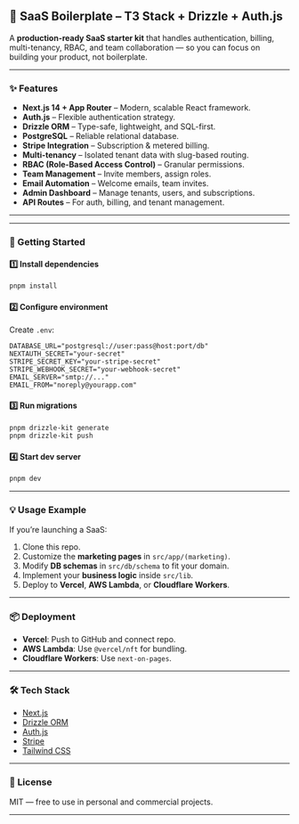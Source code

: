 ## 🚀 SaaS Boilerplate – T3 Stack + Drizzle + Auth.js

A **production-ready SaaS starter kit** that handles authentication, billing, multi-tenancy, RBAC, and team collaboration — so you can focus on building your product, not boilerplate.

---

### ✨ Features

- **Next.js 14 + App Router** – Modern, scalable React framework.
- **Auth.js** – Flexible authentication strategy.
- **Drizzle ORM** – Type-safe, lightweight, and SQL-first.
- **PostgreSQL** – Reliable relational database.
- **Stripe Integration** – Subscription & metered billing.
- **Multi-tenancy** – Isolated tenant data with slug-based routing.
- **RBAC (Role-Based Access Control)** – Granular permissions.
- **Team Management** – Invite members, assign roles.
- **Email Automation** – Welcome emails, team invites.
- **Admin Dashboard** – Manage tenants, users, and subscriptions.
- **API Routes** – For auth, billing, and tenant management.

---


---

### 🔧 Getting Started

#### 1️⃣ Install dependencies

```bash
pnpm install
```

#### 2️⃣ Configure environment

Create `.env`:

```env
DATABASE_URL="postgresql://user:pass@host:port/db"
NEXTAUTH_SECRET="your-secret"
STRIPE_SECRET_KEY="your-stripe-secret"
STRIPE_WEBHOOK_SECRET="your-webhook-secret"
EMAIL_SERVER="smtp://..."
EMAIL_FROM="noreply@yourapp.com"
```

#### 3️⃣ Run migrations

```bash
pnpm drizzle-kit generate
pnpm drizzle-kit push
```

#### 4️⃣ Start dev server

```bash
pnpm dev
```

---

### 💡 Usage Example

If you’re launching a SaaS:

1. Clone this repo.
2. Customize the **marketing pages** in `src/app/(marketing)`.
3. Modify **DB schemas** in `src/db/schema` to fit your domain.
4. Implement your **business logic** inside `src/lib`.
5. Deploy to **Vercel**, **AWS Lambda**, or **Cloudflare Workers**.

---

### 📦 Deployment

- **Vercel**: Push to GitHub and connect repo.
- **AWS Lambda**: Use `@vercel/nft` for bundling.
- **Cloudflare Workers**: Use `next-on-pages`.

---

### 🛠 Tech Stack

- [Next.js](https://nextjs.org/)
- [Drizzle ORM](https://orm.drizzle.team/)
- [Auth.js](https://authjs.dev/)
- [Stripe](https://stripe.com/)
- [Tailwind CSS](https://tailwindcss.com/)

---

### 📜 License

MIT — free to use in personal and commercial projects.

---
